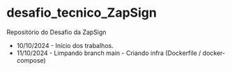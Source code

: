 # desafio_tecnico_ZapSign
Repositório do Desafio da ZapSign

- 10/10/2024 - Início dos trabalhos.
- 11/10/2024 - Limpando branch main
             - Criando infra (Dockerfile / docker-compose)
